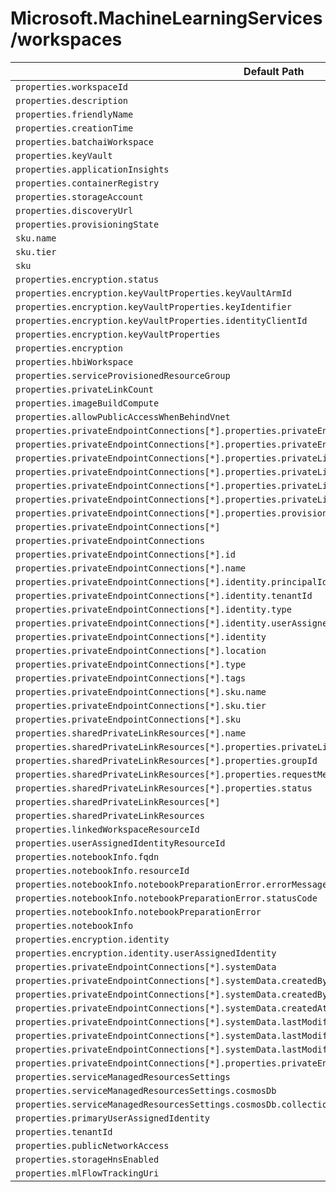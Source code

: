 # Microsoft.MachineLearningServices/workspaces

| Default Path | Alias |
|---|---|
| `properties.workspaceId` | `Microsoft.MachineLearningServices/workspaces/workspaceId` |
| `properties.description` | `Microsoft.MachineLearningServices/workspaces/description` |
| `properties.friendlyName` | `Microsoft.MachineLearningServices/workspaces/friendlyName` |
| `properties.creationTime` | `Microsoft.MachineLearningServices/workspaces/creationTime` |
| `properties.batchaiWorkspace` | `Microsoft.MachineLearningServices/workspaces/batchaiWorkspace` |
| `properties.keyVault` | `Microsoft.MachineLearningServices/workspaces/keyVault` |
| `properties.applicationInsights` | `Microsoft.MachineLearningServices/workspaces/applicationInsights` |
| `properties.containerRegistry` | `Microsoft.MachineLearningServices/workspaces/containerRegistry` |
| `properties.storageAccount` | `Microsoft.MachineLearningServices/workspaces/storageAccount` |
| `properties.discoveryUrl` | `Microsoft.MachineLearningServices/workspaces/discoveryUrl` |
| `properties.provisioningState` | `Microsoft.MachineLearningServices/workspaces/provisioningState` |
| `sku.name` | `Microsoft.MachineLearningServices/workspaces/sku.name` |
| `sku.tier` | `Microsoft.MachineLearningServices/workspaces/sku.tier` |
| `sku` | `Microsoft.MachineLearningServices/workspaces/sku` |
| `properties.encryption.status` | `Microsoft.MachineLearningServices/workspaces/encryption.status` |
| `properties.encryption.keyVaultProperties.keyVaultArmId` | `Microsoft.MachineLearningServices/workspaces/encryption.keyVaultProperties.keyVaultArmId` |
| `properties.encryption.keyVaultProperties.keyIdentifier` | `Microsoft.MachineLearningServices/workspaces/encryption.keyVaultProperties.keyIdentifier` |
| `properties.encryption.keyVaultProperties.identityClientId` | `Microsoft.MachineLearningServices/workspaces/encryption.keyVaultProperties.identityClientId` |
| `properties.encryption.keyVaultProperties` | `Microsoft.MachineLearningServices/workspaces/encryption.keyVaultProperties` |
| `properties.encryption` | `Microsoft.MachineLearningServices/workspaces/encryption` |
| `properties.hbiWorkspace` | `Microsoft.MachineLearningServices/workspaces/hbiWorkspace` |
| `properties.serviceProvisionedResourceGroup` | `Microsoft.MachineLearningServices/workspaces/serviceProvisionedResourceGroup` |
| `properties.privateLinkCount` | `Microsoft.MachineLearningServices/workspaces/privateLinkCount` |
| `properties.imageBuildCompute` | `Microsoft.MachineLearningServices/workspaces/imageBuildCompute` |
| `properties.allowPublicAccessWhenBehindVnet` | `Microsoft.MachineLearningServices/workspaces/allowPublicAccessWhenBehindVnet` |
| `properties.privateEndpointConnections[*].properties.privateEndpoint.id` | `Microsoft.MachineLearningServices/workspaces/privateEndpointConnections[*].privateEndpoint.id` |
| `properties.privateEndpointConnections[*].properties.privateEndpoint` | `Microsoft.MachineLearningServices/workspaces/privateEndpointConnections[*].privateEndpoint` |
| `properties.privateEndpointConnections[*].properties.privateLinkServiceConnectionState.status` | `Microsoft.MachineLearningServices/workspaces/privateEndpointConnections[*].privateLinkServiceConnectionState.status` |
| `properties.privateEndpointConnections[*].properties.privateLinkServiceConnectionState.description` | `Microsoft.MachineLearningServices/workspaces/privateEndpointConnections[*].privateLinkServiceConnectionState.description` |
| `properties.privateEndpointConnections[*].properties.privateLinkServiceConnectionState.actionsRequired` | `Microsoft.MachineLearningServices/workspaces/privateEndpointConnections[*].privateLinkServiceConnectionState.actionsRequired` |
| `properties.privateEndpointConnections[*].properties.privateLinkServiceConnectionState` | `Microsoft.MachineLearningServices/workspaces/privateEndpointConnections[*].privateLinkServiceConnectionState` |
| `properties.privateEndpointConnections[*].properties.provisioningState` | `Microsoft.MachineLearningServices/workspaces/privateEndpointConnections[*].provisioningState` |
| `properties.privateEndpointConnections[*]` | `Microsoft.MachineLearningServices/workspaces/privateEndpointConnections[*]` |
| `properties.privateEndpointConnections` | `Microsoft.MachineLearningServices/workspaces/privateEndpointConnections` |
| `properties.privateEndpointConnections[*].id` | `Microsoft.MachineLearningServices/workspaces/privateEndpointConnections[*].id` |
| `properties.privateEndpointConnections[*].name` | `Microsoft.MachineLearningServices/workspaces/privateEndpointConnections[*].name` |
| `properties.privateEndpointConnections[*].identity.principalId` | `Microsoft.MachineLearningServices/workspaces/privateEndpointConnections[*].identity.principalId` |
| `properties.privateEndpointConnections[*].identity.tenantId` | `Microsoft.MachineLearningServices/workspaces/privateEndpointConnections[*].identity.tenantId` |
| `properties.privateEndpointConnections[*].identity.type` | `Microsoft.MachineLearningServices/workspaces/privateEndpointConnections[*].identity.type` |
| `properties.privateEndpointConnections[*].identity.userAssignedIdentities` | `Microsoft.MachineLearningServices/workspaces/privateEndpointConnections[*].identity.userAssignedIdentities` |
| `properties.privateEndpointConnections[*].identity` | `Microsoft.MachineLearningServices/workspaces/privateEndpointConnections[*].identity` |
| `properties.privateEndpointConnections[*].location` | `Microsoft.MachineLearningServices/workspaces/privateEndpointConnections[*].location` |
| `properties.privateEndpointConnections[*].type` | `Microsoft.MachineLearningServices/workspaces/privateEndpointConnections[*].type` |
| `properties.privateEndpointConnections[*].tags` | `Microsoft.MachineLearningServices/workspaces/privateEndpointConnections[*].tags` |
| `properties.privateEndpointConnections[*].sku.name` | `Microsoft.MachineLearningServices/workspaces/privateEndpointConnections[*].sku.name` |
| `properties.privateEndpointConnections[*].sku.tier` | `Microsoft.MachineLearningServices/workspaces/privateEndpointConnections[*].sku.tier` |
| `properties.privateEndpointConnections[*].sku` | `Microsoft.MachineLearningServices/workspaces/privateEndpointConnections[*].sku` |
| `properties.sharedPrivateLinkResources[*].name` | `Microsoft.MachineLearningServices/workspaces/sharedPrivateLinkResources[*].name` |
| `properties.sharedPrivateLinkResources[*].properties.privateLinkResourceId` | `Microsoft.MachineLearningServices/workspaces/sharedPrivateLinkResources[*].privateLinkResourceId` |
| `properties.sharedPrivateLinkResources[*].properties.groupId` | `Microsoft.MachineLearningServices/workspaces/sharedPrivateLinkResources[*].groupId` |
| `properties.sharedPrivateLinkResources[*].properties.requestMessage` | `Microsoft.MachineLearningServices/workspaces/sharedPrivateLinkResources[*].requestMessage` |
| `properties.sharedPrivateLinkResources[*].properties.status` | `Microsoft.MachineLearningServices/workspaces/sharedPrivateLinkResources[*].status` |
| `properties.sharedPrivateLinkResources[*]` | `Microsoft.MachineLearningServices/workspaces/sharedPrivateLinkResources[*]` |
| `properties.sharedPrivateLinkResources` | `Microsoft.MachineLearningServices/workspaces/sharedPrivateLinkResources` |
| `properties.linkedWorkspaceResourceId` | `Microsoft.MachineLearningServices/workspaces/linkedWorkspaces.linkedWorkspaceResourceId` |
| `properties.userAssignedIdentityResourceId` | `Microsoft.MachineLearningServices/workspaces/linkedWorkspaces.userAssignedIdentityResourceId` |
| `properties.notebookInfo.fqdn` | `Microsoft.MachineLearningServices/workspaces/notebookInfo.fqdn` |
| `properties.notebookInfo.resourceId` | `Microsoft.MachineLearningServices/workspaces/notebookInfo.resourceId` |
| `properties.notebookInfo.notebookPreparationError.errorMessage` | `Microsoft.MachineLearningServices/workspaces/notebookInfo.notebookPreparationError.errorMessage` |
| `properties.notebookInfo.notebookPreparationError.statusCode` | `Microsoft.MachineLearningServices/workspaces/notebookInfo.notebookPreparationError.statusCode` |
| `properties.notebookInfo.notebookPreparationError` | `Microsoft.MachineLearningServices/workspaces/notebookInfo.notebookPreparationError` |
| `properties.notebookInfo` | `Microsoft.MachineLearningServices/workspaces/notebookInfo` |
| `properties.encryption.identity` | `Microsoft.MachineLearningServices/workspaces/encryption.identity` |
| `properties.encryption.identity.userAssignedIdentity` | `Microsoft.MachineLearningServices/workspaces/encryption.identity.userAssignedIdentity` |
| `properties.privateEndpointConnections[*].systemData` | `Microsoft.MachineLearningServices/workspaces/privateEndpointConnections[*].systemData` |
| `properties.privateEndpointConnections[*].systemData.createdBy` | `Microsoft.MachineLearningServices/workspaces/privateEndpointConnections[*].systemData.createdBy` |
| `properties.privateEndpointConnections[*].systemData.createdByType` | `Microsoft.MachineLearningServices/workspaces/privateEndpointConnections[*].systemData.createdByType` |
| `properties.privateEndpointConnections[*].systemData.createdAt` | `Microsoft.MachineLearningServices/workspaces/privateEndpointConnections[*].systemData.createdAt` |
| `properties.privateEndpointConnections[*].systemData.lastModifiedBy` | `Microsoft.MachineLearningServices/workspaces/privateEndpointConnections[*].systemData.lastModifiedBy` |
| `properties.privateEndpointConnections[*].systemData.lastModifiedByType` | `Microsoft.MachineLearningServices/workspaces/privateEndpointConnections[*].systemData.lastModifiedByType` |
| `properties.privateEndpointConnections[*].systemData.lastModifiedAt` | `Microsoft.MachineLearningServices/workspaces/privateEndpointConnections[*].systemData.lastModifiedAt` |
| `properties.privateEndpointConnections[*].properties.privateEndpoint.subnetArmId` | `Microsoft.MachineLearningServices/workspaces/privateEndpointConnections[*].privateEndpoint.subnetArmId` |
| `properties.serviceManagedResourcesSettings` | `Microsoft.MachineLearningServices/workspaces/serviceManagedResourcesSettings` |
| `properties.serviceManagedResourcesSettings.cosmosDb` | `Microsoft.MachineLearningServices/workspaces/serviceManagedResourcesSettings.cosmosDb` |
| `properties.serviceManagedResourcesSettings.cosmosDb.collectionsThroughput` | `Microsoft.MachineLearningServices/workspaces/serviceManagedResourcesSettings.cosmosDb.collectionsThroughput` |
| `properties.primaryUserAssignedIdentity` | `Microsoft.MachineLearningServices/workspaces/primaryUserAssignedIdentity` |
| `properties.tenantId` | `Microsoft.MachineLearningServices/workspaces/tenantId` |
| `properties.publicNetworkAccess` | `Microsoft.MachineLearningServices/workspaces/publicNetworkAccess` |
| `properties.storageHnsEnabled` | `Microsoft.MachineLearningServices/workspaces/storageHnsEnabled` |
| `properties.mlFlowTrackingUri` | `Microsoft.MachineLearningServices/workspaces/mlFlowTrackingUri` |

